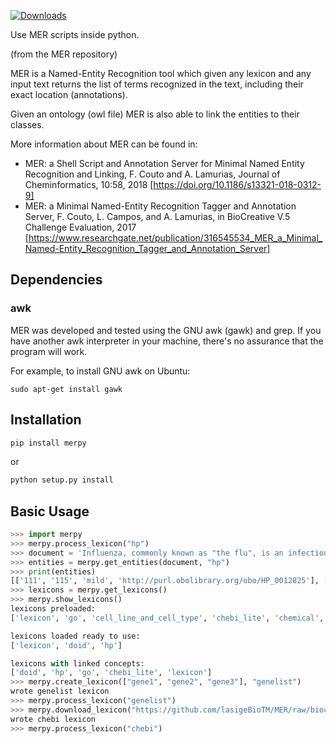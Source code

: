 [![Downloads](https://pepy.tech/badge/merpy)](https://pepy.tech/project/merpy)

Use MER scripts inside python.

(from the MER repository)

MER is a Named-Entity Recognition tool which given any lexicon and any input text returns the list of 
terms recognized in the text, including their exact location (annotations).

Given an ontology (owl file) MER is also able to link the entities to their classes.

More information about MER can be found in:
- MER: a Shell Script and Annotation Server for Minimal Named Entity Recognition and Linking, F. Couto and A. Lamurias, Journal of Cheminformatics, 10:58, 2018
[https://doi.org/10.1186/s13321-018-0312-9]
- MER: a Minimal Named-Entity Recognition Tagger and Annotation Server, F. Couto, L. Campos, and A. Lamurias, in BioCreative V.5 Challenge Evaluation, 2017
[https://www.researchgate.net/publication/316545534_MER_a_Minimal_Named-Entity_Recognition_Tagger_and_Annotation_Server]


## Dependencies

### awk

MER was developed and tested using the GNU awk (gawk) and grep. If you have another awk interpreter in your machine, there's no assurance that the program will work.

For example, to install GNU awk on Ubuntu:

```
sudo apt-get install gawk
```

## Installation
```bash
pip install merpy
```
or

```bash
python setup.py install
```

## Basic Usage

```python
>>> import merpy
>>> merpy.process_lexicon("hp")
>>> document = 'Influenza, commonly known as "the flu", is an infectious disease caused by an influenza virus. Symptoms can be mild to severe. The most common symptoms include: a high fever, runny nose, sore throat, muscle pains, headache, coughing, and feeling tired'
>>> entities = merpy.get_entities(document, "hp")
>>> print(entities)
[['111', '115', 'mild', 'http://purl.obolibrary.org/obo/HP_0012825'], ['119', '125', 'severe', 'http://purl.obolibrary.org/obo/HP_0012828'], ['168', '173', 'fever', 'http://purl.obolibrary.org/obo/HP_0001945'], ['214', '222', 'headache', 'http://purl.obolibrary.org/obo/HP_0002315'], ['224', '232', 'coughing', 'http://purl.obolibrary.org/obo/HP_0012735'], ['246', '251', 'tired', 'http://purl.obolibrary.org/obo/HP_0012378'], ['175', '185', 'runny nose', 'http://purl.obolibrary.org/obo/HP_0031417']]
>>> lexicons = merpy.get_lexicons()
>>> merpy.show_lexicons()
lexicons preloaded:
['lexicon', 'go', 'cell_line_and_cell_type', 'chebi_lite', 'chemical', 'hp', 'disease', 'wordnet_nouns', 'hpo', 'radlex', 'doid', 'protein', 'hpomultilang', 'tissue_and_organ', 'mirna', 'subcellular_structure']

lexicons loaded ready to use:
['lexicon', 'doid', 'hp']

lexicons with linked concepts:
['doid', 'hp', 'go', 'chebi_lite', 'lexicon']
>>> merpy.create_lexicon(["gene1", "gene2", "gene3"], "genelist")
wrote genelist lexicon
>>> merpy.process_lexicon("genelist")
>>> merpy.download_lexicon("https://github.com/lasigeBioTM/MER/raw/biocreative2017/data/ChEBI.txt", "chebi")
wrote chebi lexicon
>>> merpy.process_lexicon("chebi")

```
